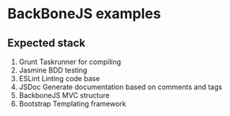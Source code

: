 # BackBoneJS examples

## Expected stack ##
1. Grunt
    Taskrunner for compiling
2. Jasmine
    BDD testing
3. ESLint
    Linting code base
4. JSDoc
    Generate documentation based on comments and tags
5. BackboneJS
    MVC structure
6. Bootstrap
    Templating framework

